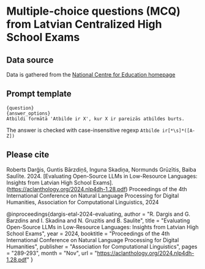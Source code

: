 # Multiple-choice questions (MCQ) from Latvian Centralized High School Exams

## Data source

Data is gathered from the [National Centre for Education homepage](https://www.visc.gov.lv/lv/20222023-macibu-gada-uzdevumi#vidusskola)

## Prompt template

    {question}
    {answer_options}
    Atbildi formātā 'Atbilde ir X', kur X ir pareizās atbildes burts.

The answer is checked with case-insensitive regexp `Atbilde ir[*\s]*([A-Z])`

## Please cite
Roberts Darģis, Guntis Bārzdiņš, Inguna Skadiņa, Normunds Grūzītis, Baiba Saulīte. 2024. [Evaluating Open-Source LLMs in Low-Resource Languages: Insights from Latvian High School Exams].(https://aclanthology.org/2024.nlp4dh-1.28.pdf) 
Proceedings of the 4th International Conference on Natural Language Processing for Digital Humanities, Association for Computational Linguistics, 2024

@inproceedings{dargis-etal-2024-evaluating,
  author = "R. Dargis and G. Barzdins and I. Skadina and N. Gruzitis and B. Saulite",
  title = "Evaluating Open-Source LLMs in Low-Resource Languages: Insights from Latvian High School Exams",
  year = 2024,
  booktitle = "Proceedings of the 4th International Conference on Natural Language Processing for Digital Humanities",
  publisher = "Association for Computational Linguistics",
  pages = "289-293",
  month = "Nov",
  url = "https://aclanthology.org/2024.nlp4dh-1.28.pdf"
}
